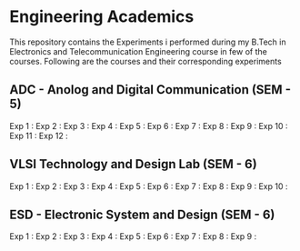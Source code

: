 # Engineering Academics

This repository contains the Experiments i performed during my B.Tech in Electronics and Telecommunication Engineering course in few of the courses.
Following are the courses and their corresponding experiments

## ADC - Anolog and Digital Communication (SEM - 5)

Exp 1 :
Exp 2 :
Exp 3 :
Exp 4 :
Exp 5 :
Exp 6 :
Exp 7 :
Exp 8 :
Exp 9 :
Exp 10 :
Exp 11 :
Exp 12 :

## VLSI Technology and Design Lab (SEM - 6)

Exp 1 :
Exp 2 :
Exp 3 :
Exp 4 :
Exp 5 :
Exp 6 :
Exp 7 :
Exp 8 :
Exp 9 :
Exp 10 :

## ESD - Electronic System and Design (SEM - 6)

Exp 1 :
Exp 2 :
Exp 3 :
Exp 4 :
Exp 5 :
Exp 6 :
Exp 7 :
Exp 8 :
Exp 9 :
